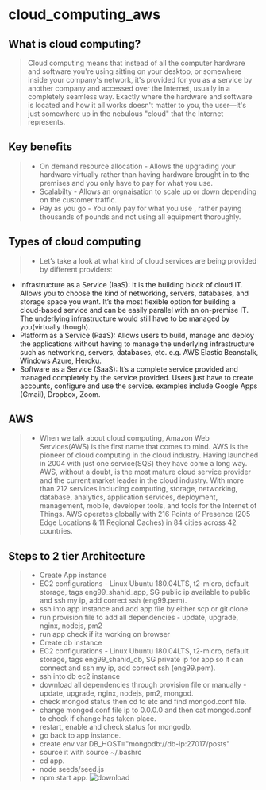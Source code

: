 # cloud_computing_aws

## What is cloud computing?
> Cloud computing means that instead of all the computer hardware and software you're using sitting on your desktop, or somewhere inside your company's network, it's provided for you as a service by another company and accessed over the Internet, usually in a completely seamless way. Exactly where the hardware and software is located and how it all works doesn't matter to you, the user—it's just somewhere up in the nebulous "cloud" that the Internet represents.

## Key benefits
> - On demand resource allocation - Allows the upgrading your hardware virtually rather than having hardware brought in to the premises and you only have to pay for what you use.
> - Scalabilty - Allows an orgnaisation to scale up or down depending on the customer traffic.
>  - Pay as you go - You only pay for what you use , rather paying thousands of pounds and not using all equipment thoroughly. 

## Types of cloud computing
> - Let’s take a look at what kind of cloud services are being provided by different providers:
- Infrastructure as a Service (IaaS): It is the building block of cloud IT. Allows you to choose the kind of networking, servers, databases, and storage space you want. It’s the most flexible option for building a cloud-based service and can be easily parallel with an on-premise IT. The underlying infrastructure would still have to be managed by you(virtually though).
- Platform as a Service (PaaS): Allows users to build, manage and deploy the applications without having to manage the underlying infrastructure such as networking, servers, databases, etc. e.g. AWS Elastic Beanstalk, Windows Azure, Heroku.
- Software as a Service (SaaS): It’s a complete service provided and managed completely by the service provided. Users just have to create accounts, configure and use the service. examples include Google Apps (Gmail), Dropbox, Zoom.

## AWS
> - When we talk about cloud computing, Amazon Web Services(AWS) is the first name that comes to mind. AWS is the pioneer of cloud computing in the cloud industry. Having launched in 2004 with just one service(SQS) they have come a long way. AWS, without a doubt, is the most mature cloud service provider and the current market leader in the cloud industry.
With more than 212 services including computing, storage, networking, database, analytics, application services, deployment, management, mobile, developer tools, and tools for the Internet of Things. AWS operates globally with 216 Points of Presence (205 Edge Locations & 11 Regional Caches) in 84 cities across 42 countries.

## Steps to 2 tier Architecture
> - Create App instance
>  - EC2 configurations - Linux Ubuntu 180.04LTS, t2-micro, default storage, tags eng99_shahid_app, SG public ip available to public and ssh my ip, add correct ssh (eng99.pem).
>  - ssh into app instance and add app file by either scp or git clone.
>  - run provision file to add all dependencies - update, upgrade, nginx, nodejs, pm2
>  - run app check if its working on browser
>  - Create db instance
>  - EC2 configurations - Linux Ubuntu 180.04LTS, t2-micro, default storage, tags eng99_shahid_db, SG private ip for app so it can connect and ssh my ip, add correct ssh (eng99.pem).
>  - ssh into db ec2 instance
>   - download all dependencies through provision file or manually - update, upgrade, nginx, nodejs, pm2, mongod.
>   - check mongod status then cd to etc and find mongod.conf file.
>   - change mongod.conf file ip to 0.0.0.0 and then cat mongod.conf to check if change has taken place.
>   - restart, enable and check status for mongodb.
>   - go back to app instance.
>   - create env var DB_HOST="mongodb://db-ip:27017/posts"
>   - source it with source ~/.bashrc
>   - cd app.
>   - node seeds/seed.js
>   - npm start app.
![download](https://user-images.githubusercontent.com/94617056/144422175-2cb78a21-0ac0-469b-a15d-5480db271a45.jpg)
